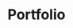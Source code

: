 ---
title: "Portfolio"
url: "/portfolio/"
summary: portfolio
draft: false
ShowBreadCrumbs: false
---